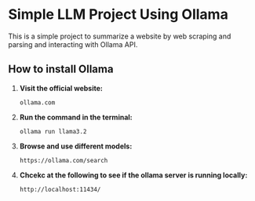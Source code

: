 # Simple LLM Project Using Ollama
This is a simple project to summarize a website by web scraping and parsing and interacting with Ollama API.

## How to install Ollama
1. **Visit the official website:**

   ```
   ollama.com 
   ```

2. **Run the command in the terminal:**

    ```
    ollama run llama3.2
    ```

3. **Browse and use different models:**

   ```
   https://ollama.com/search
   ```

4. **Chcekc at the following to see if the ollama server is running locally:**
   ```
   http://localhost:11434/   
   ```
